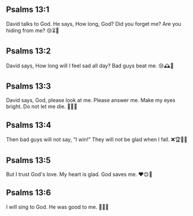 ## Psalms 13:1
David talks to God. He says, How long, God? Did you forget me? Are you hiding from me? 😢⏳🙏
## Psalms 13:2
David says, How long will I feel sad all day? Bad guys beat me. 😢🕰️🥊
## Psalms 13:3
David says, God, please look at me. Please answer me. Make my eyes bright. Do not let me die. 🙏👀✨
## Psalms 13:4
Then bad guys will not say, “I win!” They will not be glad when I fall. ❌🏆🚫🙂
## Psalms 13:5
But I trust God's love. My heart is glad. God saves me. ❤️😊🛟
## Psalms 13:6
I will sing to God. He was good to me. 🎵🙌🙂
